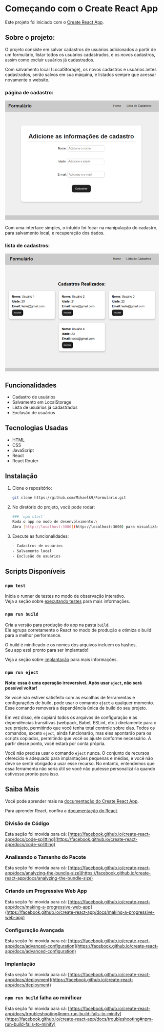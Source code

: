 # Começando com o Create React App

Este projeto foi iniciado com o [Create React App](https://github.com/facebook/create-react-app).

## Sobre o projeto:

O projeto consiste em salvar cadastros de usuários adicionados a partir de um formulário, listar todos os usuários cadastrados, e os novos cadastros, assim como excluir usuários já cadastrados.

Com salvamento local (LocalStorage), os novos cadastros e usuários antes cadastrados, serão salvos em sua máquina, e listados sempre que acessar novamente o website.

### página de cadastro:
<img src="./src/img/fotoform.png" alt="Texto alternativo" width="600" />

Com uma interface simples, o intuído foi focar na manipulação do cadastro, para salvamento local, e recuperação dos dados.

### lista de cadastros:
<img src="./src/img/fotolistform.png" alt="Texto alternativo" width="600" />

## Funcionalidades
- Cadastro de usuários
- Salvamento em LocalStorage
- Lista de usuários já cadastrados
- Exclusão de usuários


## Tecnologias Usadas
- HTML
- CSS
- JavaScript
- React
- React Router

## Instalação
1. Clone o repositório:
   ```bash
   git clone https://github.com/Mikaelk9/Formulario.git 
   ```
2. No diretório do projeto, você pode rodar:
   ```bash
   ### `npm start`
   Roda o app no modo de desenvolvimento.\
   Abra [http://localhost:3000](http://localhost:3000) para visualizá-lo no seu navegador.
   ```
3. Execute as funcionalidades:
   ```bash
   - Cadastros de usuários
   - Salvamento local 
   - Exclusão de usuários
   ```


## Scripts Disponíveis

### `npm test`

Inicia o runner de testes no modo de observação interativo.\
Veja a seção sobre [executando testes](https://facebook.github.io/create-react-app/docs/running-tests) para mais informações.

### `npm run build`

Cria a versão para produção do app na pasta `build`.\
Ele agrupa corretamente o React no modo de produção e otimiza o build para a melhor performance.

O build é minificado e os nomes dos arquivos incluem os hashes.\
Seu app está pronto para ser implantado!

Veja a seção sobre [implantação](https://facebook.github.io/create-react-app/docs/deployment) para mais informações.

### `npm run eject`

**Nota: essa é uma operação irreversível. Após usar `eject`, não será possível voltar!**

Se você não estiver satisfeito com as escolhas de ferramentas e configurações de build, pode usar o comando `eject` a qualquer momento. Esse comando removerá a dependência única de build do seu projeto.

Em vez disso, ele copiará todos os arquivos de configuração e as dependências transitivas (webpack, Babel, ESLint, etc.) diretamente para o seu projeto, permitindo que você tenha total controle sobre elas. Todos os comandos, exceto `eject`, ainda funcionarão, mas eles apontarão para os scripts copiados, permitindo que você os ajuste conforme necessário. A partir desse ponto, você estará por conta própria.

Você não precisa usar o comando `eject` nunca. O conjunto de recursos oferecido é adequado para implantações pequenas e médias, e você não deve se sentir obrigado a usar esse recurso. No entanto, entendemos que essa ferramenta não seria útil se você não pudesse personalizá-la quando estivesse pronto para isso.

## Saiba Mais

Você pode aprender mais na [documentação do Create React App](https://facebook.github.io/create-react-app/docs/getting-started).

Para aprender React, confira a [documentação do React](https://reactjs.org/).

### Divisão de Código

Esta seção foi movida para cá: [https://facebook.github.io/create-react-app/docs/code-splitting](https://facebook.github.io/create-react-app/docs/code-splitting)

### Analisando o Tamanho do Pacote

Esta seção foi movida para cá: [https://facebook.github.io/create-react-app/docs/analyzing-the-bundle-size](https://facebook.github.io/create-react-app/docs/analyzing-the-bundle-size)

### Criando um Progressive Web App

Esta seção foi movida para cá: [https://facebook.github.io/create-react-app/docs/making-a-progressive-web-app](https://facebook.github.io/create-react-app/docs/making-a-progressive-web-app)

### Configuração Avançada

Esta seção foi movida para cá: [https://facebook.github.io/create-react-app/docs/advanced-configuration](https://facebook.github.io/create-react-app/docs/advanced-configuration)

### Implantação

Esta seção foi movida para cá: [https://facebook.github.io/create-react-app/docs/deployment](https://facebook.github.io/create-react-app/docs/deployment)

### `npm run build` falha ao minificar

Esta seção foi movida para cá: [https://facebook.github.io/create-react-app/docs/troubleshooting#npm-run-build-fails-to-minify](https://facebook.github.io/create-react-app/docs/troubleshooting#npm-run-build-fails-to-minify)
